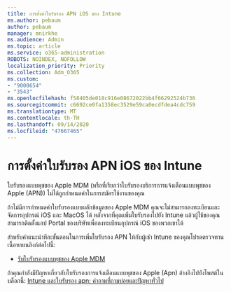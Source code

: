 ```yaml
---
title: การตั้งค่าใบรับรอง APN iOS ของ Intune
ms.author: pebaum
author: pebaum
manager: mnirkhe
ms.audience: Admin
ms.topic: article
ms.service: o365-administration
ROBOTS: NOINDEX, NOFOLLOW
localization_priority: Priority
ms.collection: Adm_O365
ms.custom:
- "9000654"
- "3543"
ms.openlocfilehash: f58405de018c916e08672022bb4f66292524b736
ms.sourcegitcommit: c6692ce0fa1358ec3529e59ca0ecdfdea4cdc759
ms.translationtype: MT
ms.contentlocale: th-TH
ms.lasthandoff: 09/14/2020
ms.locfileid: "47667465"
---
```

# <a name="intune-ios-set-up-apns-certificate"></a>การตั้งค่าใบรับรอง APN iOS ของ Intune

ใบรับรองแบบพุชของ Apple MDM (หรือที่เรียกว่าใบรับรองบริการการแจ้งเตือนแบบพุชของ Apple (APN)) ไม่ได้ถูกกำหนดค่าในการสมัครใช้งานของคุณ

ถ้าไม่มีการกำหนดค่าใบรับรองแบบผลักข้อมูลของ Apple MDM คุณจะไม่สามารถลงทะเบียนและจัดการอุปกรณ์ iOS และ MacOS ได้ หลังจากที่คุณเพิ่มใบรับรองไปยัง Intune แล้วผู้ใช้ของคุณสามารถติดตั้งแอป Portal ของบริษัทเพื่อลงทะเบียนอุปกรณ์ iOS ของพวกเขาได้

สำหรับคำแนะนำทีละขั้นตอนในการเพิ่มใบรับรอง APN ให้กับผู้เช่า Intune ของคุณโปรดตรวจทานเนื้อหาบนลิงก์ต่อไปนี้:

- [รับใบรับรองแบบพุชของ Apple MDM](https://docs.microsoft.com/mem/intune/enrollment/apple-mdm-push-certificate-get)

ถ้าคุณกำลังมีปัญหาเกี่ยวกับใบรับรองการแจ้งเตือนแบบพุชของ Apple (Apn) อ้างอิงไปยังโพสต์ในบล็อกนี้: [Intune และใบรับรอง apn: คำถามที่ถามบ่อยและปัญหาทั่วไป](https://techcommunity.microsoft.com/t5/Intune-Customer-Success/Intune-and-the-APNs-certificate-FAQ-and-common-issues/ba-p/280121)

